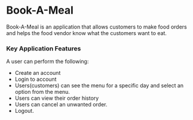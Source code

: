 # Book-A-Meal
Book-A-Meal is an application that allows customers to make food orders and helps the food vendor know what the customers want to eat.

### Key Application Features
A user can perform the following:

- Create an account
- Login to account
- Users(customers) can see the menu for a specific day and select an option from the menu.
- Users can view their order history 
- Users can cancel an unwanted order.
- Logout.
